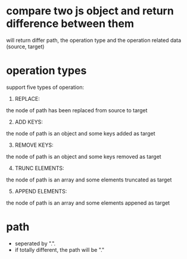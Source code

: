 # compare two js object and return difference between them

will return differ path, the operation type and the operation related data (source, target)

# operation types

support five types of operation:

1. REPLACE:

the node of path has been replaced from source to target

2. ADD KEYS:

the node of path is an object and some keys added as target

3. REMOVE KEYS:

the node of path is an object and some keys removed as target

4. TRUNC ELEMENTS:

the node of path is an array and some elements truncated as target

5. APPEND ELEMENTS:

the node of path is an array and some elements appened as target

# path

* seperated by ".".
* if totally different, the path will be "."
